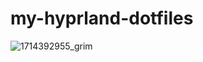 # my-hyprland-dotfiles
![1714392955_grim](https://github.com/skiupace/my-hyprland-dotfiles/assets/113860644/eb3d72dc-88b2-4e83-99be-9cc3eb729320)
